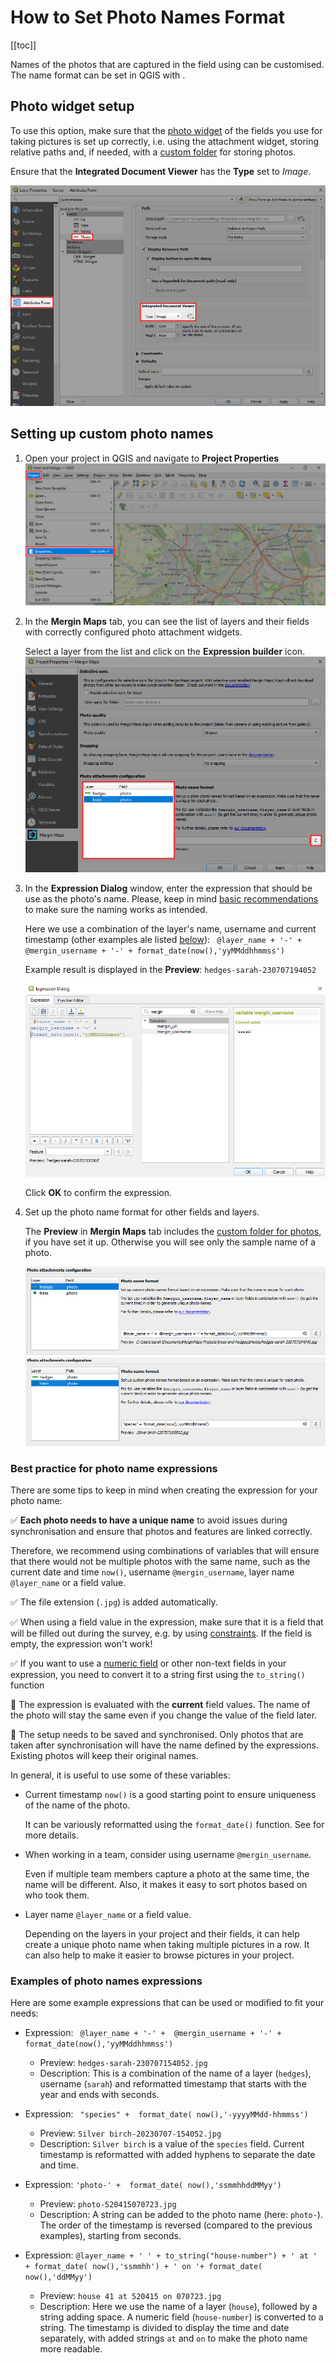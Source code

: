 # How to Set Photo Names Format
<SinceBadge type="Plugin" version="2023.2.0" /> <SinceBadge type="App" version="v2.2.0" />

[[toc]]

Names of the photos that are captured in the field using <MobileAppName /> can be customised. The name format can be set in QGIS with <QGISPluginName />. 

## Photo widget setup
To use this option, make sure that the [photo widget](../../layer/settingup_forms_photo/#attachment-widget-in-qgis) of the fields you use for taking pictures is set up correctly, i.e. using the attachment widget, storing relative paths and, if needed, with a [custom folder](../../layer/settingup_forms_photo/#how-to-set-up-a-custom-folder-for-storing-photos) for storing photos. 

Ensure that the **Integrated Document Viewer** has the **Type** set to *Image*.

![QGIS Layer Properties Integrated Document Viewer](../../layer/qgis-doc-viewer.jpg "QGIS Layer Properties Integrated Document Viewer")

## Setting up custom photo names
1. Open your <MainPlatformNameLink /> project in QGIS and navigate to **Project Properties**
   ![QGIS Project Properties](../qgis-project-properties.jpg "QGIS Project Properties")

2. In the **Mergin Maps** tab, you can see the list of layers and their fields with correctly configured photo attachment widgets.

   Select a layer from the list and click on the **Expression builder** icon.
   ![Mergin Maps Plugin Custom photo name setup](./plugin-photo-name-available-layers.jpg "Mergin Maps Plugin Custom photo name setup")
 
3. In the **Expression Dialog** window, enter the expression that should be use as the photo's name. Please, keep in mind [basic recommendations](#best-practice-for-photo-name-expressions) to make sure the naming works as intended.

   Here we use a combination of the layer's name, <MainPlatformName /> username and current timestamp (other examples ale listed [below](#examples-of-photo-names-expressions)): 
   ` @layer_name + '-' +  @mergin_username + '-' + format_date(now(),'yyMMddhhmmss')`
   
   Example result is displayed in the **Preview**: `hedges-sarah-230707194052`
   
   ![QGIS Expression for custom photo name](./plugin-photo-name-expression-builder.jpg "QGIS Expression for custom photo name")
   
   Click **OK** to confirm the expression.

4. Set up the photo name format for other fields and layers. 

   The **Preview** in **Mergin Maps** tab includes the [custom folder for photos](#how-to-set-up-a-custom-folder-for-storing-photos), if you have set it up. Otherwise you will see only the sample name of a photo.
  
   ![Mergin Maps Plugin photo name setup with custom folder](./plugin-photo-name-format-folder.jpg "Mergin Maps Plugin photo name setup with custom folder")  
   ![Mergin Maps Plugin Custom photo name setup without custom folder](./plugin-photo-name-format.jpg "Mergin Maps Plugin Custom photo name setup without custom folder")

### Best practice for photo name expressions
There are some tips to keep in mind when creating the expression for your photo name:

:white_check_mark: **Each photo needs to have a unique name** to avoid issues during synchronisation and ensure that photos and features are linked correctly.

Therefore, we recommend using combinations of variables that will ensure that there would not be multiple photos with the same name, such as the current date and time `now()`, <MainPlatformName /> username `@mergin_username`, layer name `@layer_name` or a field value.

:white_check_mark: The file extension (`.jpg`) is added automatically.

:white_check_mark: When using a field value in the expression, make sure that it is a field that will be filled out during the survey, e.g. by using [constraints](../../layer/settingup_forms_settings/#constraints). If the field is empty, the expression won't work!

:white_check_mark: If you want to use a [numeric field](../../layer/settingup_forms/#numbers) or other non-text fields in your expression, you need to convert it to a string first using the `to_string()` function

:no_entry_sign: The expression is evaluated with the **current** field values. The name of the photo will stay the same even if you change the value of the field later.

:no_entry_sign: The setup needs to be saved and synchronised. Only photos that are taken after synchronisation will have the name defined by the expressions. Existing photos will keep their original names.
   
In general, it is useful to use some of these variables:
- Current timestamp `now()` is a good starting point to ensure uniqueness of the name of the photo. 

  It can be variously reformatted using the `format_date()` function. See <QGISHelp ver="latest" link="/user_manual/expressions/functions_list.html#format-date" text="See QGIS User manual" /> for more details.
  
- When working in a team, consider using <MainPlatformName /> username `@mergin_username`.
  
  Even if multiple team members capture a photo at the same time, the name will be different. Also, it makes it easy to sort photos based on who took them. 

- Layer name `@layer_name` or a field value.
  
  Depending on the layers in your project and their fields, it can help create a unique photo name when taking multiple pictures in a row. It can also help to make it easier to browse pictures in your <MainPlatformNameLink /> project.


### Examples of photo names expressions
Here are some example expressions that can be used or modified to fit your needs:

- Expression: ` @layer_name + '-' +  @mergin_username + '-' + format_date(now(),'yyMMddhhmmss')`
   - Preview: `hedges-sarah-230707154052.jpg`
   - Description: This is a combination of the name of a layer (`hedges`), <MainPlatformName /> username (`sarah`) and reformatted timestamp that starts with the year and ends with seconds.

- Expression: ` "species" +  format_date( now(),'-yyyyMMdd-hhmmss')`
   - Preview: `Silver birch-20230707-154052.jpg`
   - Description: `Silver birch` is a value of the `species` field. Current timestamp is reformatted with added hyphens to separate the date and time.

- Expression: `'photo-' +  format_date( now(),'ssmmhhddMMyy')`
   - Preview: `photo-520415070723.jpg`
   - Description: A string can be added to the photo name (here: `photo-`). The order of the timestamp is reversed (compared to the previous examples), starting from seconds.

- Expression: `@layer_name + ' ' + to_string("house-number") + ' at ' + format_date( now(),'ssmmhh') + ' on '+ format_date( now(),'ddMMyy')`
   - Preview: `house 41 at 520415 on 070723.jpg`
   - Description: Here we use the name of a layer (`house`), followed by a string adding space. A numeric field (`house-number`) is converted to a string. The timestamp is divided to display the time and date separately, with added strings `at` and `on` to make the photo name more readable.
